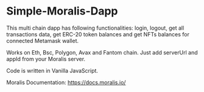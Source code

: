 # Simple-Moralis-Dapp

This multi chain dapp has following functionalities:
login, logout, get all transactions data, get ERC-20 token balances 
and get NFTs balances for connected Metamask wallet. 

Works on Eth, Bsc, Polygon, Avax and Fantom chain.
Just add serverUrl and appId from your Moralis server.

Code is written in Vanilla JavaScript.

Moralis Documentation:
https://docs.moralis.io/
